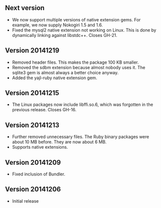 ## Next version

 * We now support multiple versions of native extension gems. For example, we now supply Nokogiri 1.5 and 1.6.
 * Fixed the mysql2 native extension not working on Linux. This is done by dynamically linking against libstdc++. Closes GH-21.

## Version 20141219

 * Removed header files. This makes the package 100 KB smaller.
 * Removed the sdbm extension because almost nobody uses it. The sqlite3 gem is almost always a better choice anyway.
 * Added the yajl-ruby native extension gem.

## Version 20141215

 * The Linux packages now include libffi.so.6, which was forgotten in the previous release. Closes GH-16.

## Version 20141213

 * Further removed unnecessary files. The Ruby binary packages were about 10 MB before. They are now about 6 MB.
 * Supports native extensions.

## Version 20141209

 * Fixed inclusion of Bundler.

## Version 20141206

 * Initial release
